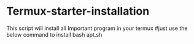 # Termux-starter-installation
This script will install all Important program in your termux
#just use the below command to install
bash apt.sh
